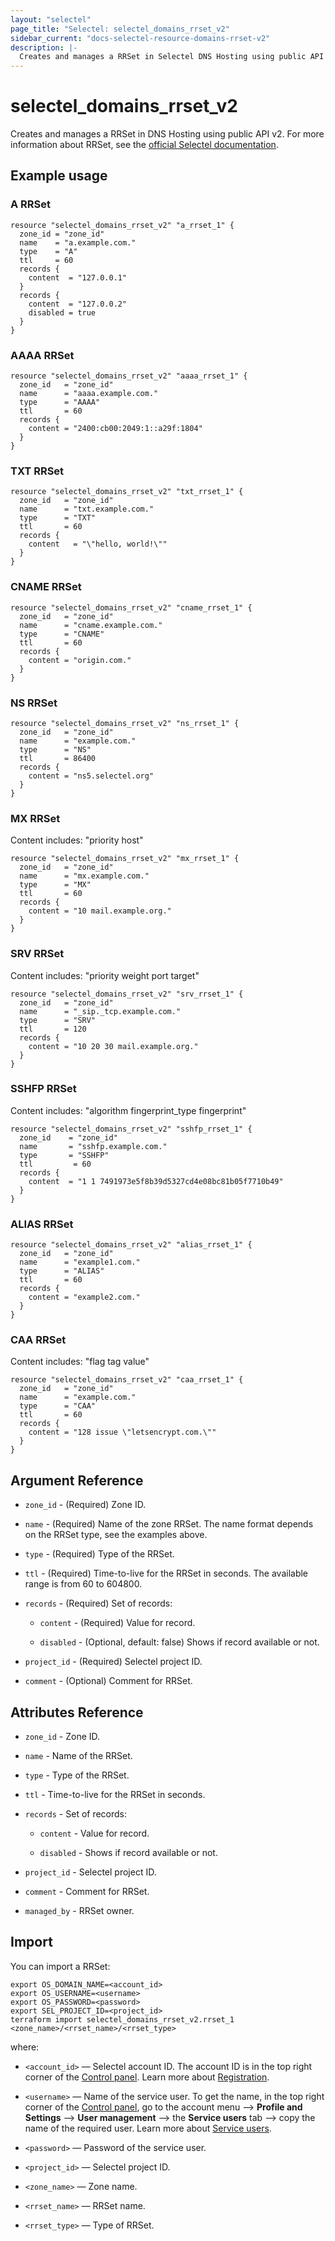 ```yaml
---
layout: "selectel"
page_title: "Selectel: selectel_domains_rrset_v2"
sidebar_current: "docs-selectel-resource-domains-rrset-v2"
description: |-
  Creates and manages a RRSet in Selectel DNS Hosting using public API v2.
---
```


# selectel\_domains\_rrset\_v2

Creates and manages a RRSet in DNS Hosting using public API v2. For more information about RRSet, see the [official Selectel documentation](https://docs.selectel.ru/networks-services/dns/records/).

## Example usage

### A RRSet

```hcl
resource "selectel_domains_rrset_v2" "a_rrset_1" {
  zone_id = "zone_id"
  name    = "a.example.com."
  type    = "A"
  ttl     = 60
  records {
    content  = "127.0.0.1"
  }
  records {
    content  = "127.0.0.2"
    disabled = true
  }
}

```

### AAAA RRSet

```hcl
resource "selectel_domains_rrset_v2" "aaaa_rrset_1" {
  zone_id   = "zone_id"
  name      = "aaaa.example.com."
  type      = "AAAA"
  ttl       = 60
  records {
    content = "2400:cb00:2049:1::a29f:1804"
  }  
}

```

### TXT RRSet

```hcl
resource "selectel_domains_rrset_v2" "txt_rrset_1" {
  zone_id   = "zone_id"
  name      = "txt.example.com."
  type      = "TXT"
  ttl       = 60
  records {
    content   = "\"hello, world!\""
  } 
}
```

### CNAME RRSet

```hcl
resource "selectel_domains_rrset_v2" "cname_rrset_1" {
  zone_id   = "zone_id"
  name      = "cname.example.com."
  type      = "CNAME"
  ttl       = 60
  records {
    content = "origin.com."
  }
}
```

### NS RRSet

```hcl
resource "selectel_domains_rrset_v2" "ns_rrset_1" {
  zone_id   = "zone_id"
  name      = "example.com."
  type      = "NS"
  ttl       = 86400
  records {
    content = "ns5.selectel.org"
  }
}
```

### MX RRSet

Content includes: "priority host"

```hcl
resource "selectel_domains_rrset_v2" "mx_rrset_1" {
  zone_id   = "zone_id"
  name      = "mx.example.com."
  type      = "MX"
  ttl       = 60
  records {
    content = "10 mail.example.org."
  }
}
```

### SRV RRSet

Content includes: "priority weight port target"

```hcl
resource "selectel_domains_rrset_v2" "srv_rrset_1" {
  zone_id   = "zone_id"
  name      = "_sip._tcp.example.com."
  type      = "SRV"
  ttl       = 120
  records {
    content = "10 20 30 mail.example.org."
  }
}
```

### SSHFP RRSet

Content includes: "algorithm fingerprint_type fingerprint"

```hcl
resource "selectel_domains_rrset_v2" "sshfp_rrset_1" {
  zone_id    = "zone_id"
  name       = "sshfp.example.com."
  type       = "SSHFP"
  ttl         = 60
  records {
    content  = "1 1 7491973e5f8b39d5327cd4e08bc81b05f7710b49"
  }
}
```

### ALIAS RRSet

```hcl
resource "selectel_domains_rrset_v2" "alias_rrset_1" {
  zone_id   = "zone_id"
  name      = "example1.com."
  type      = "ALIAS"
  ttl       = 60
  records {
    content = "example2.com."
  }
}
```

### CAA RRSet

Content includes: "flag tag value"

```hcl
resource "selectel_domains_rrset_v2" "caa_rrset_1" {
  zone_id   = "zone_id"
  name      = "example.com."
  type      = "CAA"
  ttl       = 60
  records {
    content = "128 issue \"letsencrypt.com.\""
  }
}
```

## Argument Reference

* `zone_id` - (Required) Zone ID.

* `name` - (Required) Name of the zone RRSet. The name format depends on the RRSet type, see the examples above.

* `type` - (Required) Type of the RRSet.

* `ttl` - (Required) Time-to-live for the RRSet in seconds. The available range is from 60 to 604800.

* `records` - (Required) Set of records:
  
  * `content` - (Required) Value for record.

  * `disabled` - (Optional, default: false) Shows if record available or not.

* `project_id` - (Required) Selectel project ID.

* `comment` - (Optional) Comment for RRSet.

## Attributes Reference

* `zone_id` - Zone ID.

* `name` - Name of the RRSet.

* `type` - Type of the RRSet.

* `ttl` - Time-to-live for the RRSet in seconds.

* `records` - Set of records:
  
  * `content` - Value for record.

  * `disabled` - Shows if record available or not.

* `project_id` - Selectel project ID.

* `comment` - Comment for RRSet.

* `managed_by` - RRSet owner.

## Import

You can import a RRSet:

```shell
export OS_DOMAIN_NAME=<account_id>
export OS_USERNAME=<username>
export OS_PASSWORD=<password>
export SEL_PROJECT_ID=<project_id>
terraform import selectel_domains_rrset_v2.rrset_1 <zone_name>/<rrset_name>/<rrset_type>
```

where:

* `<account_id>` — Selectel account ID. The account ID is in the top right corner of the [Control panel](https://my.selectel.ru/). Learn more about [Registration](https://docs.selectel.ru/control-panel-actions/account/registration/).

* `<username>` — Name of the service user. To get the name, in the top right corner of the [Control panel](https://my.selectel.ru/profile/users_management/users?type=service), go to the account menu ⟶ **Profile and Settings** ⟶ **User management** ⟶ the **Service users** tab ⟶ copy the name of the required user. Learn more about [Service users](https://docs.selectel.ru/control-panel-actions/users-and-roles/user-types-and-roles/).

* `<password>` — Password of the service user.

* `<project_id>` — Selectel project ID.

* `<zone_name>` — Zone name.

* `<rrset_name>` — RRSet name.

* `<rrset_type>` — Type of RRSet.
